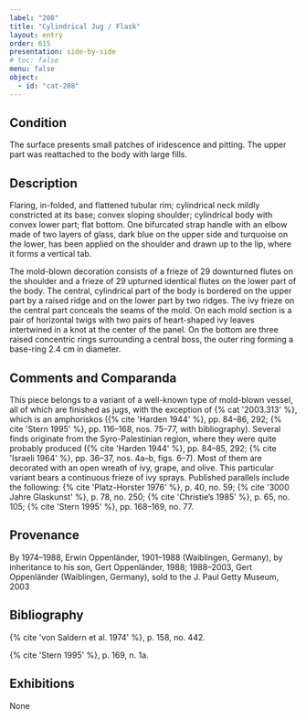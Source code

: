 ```yaml
---
label: "208"
title: "Cylindrical Jug / Flask"
layout: entry
order: 615
presentation: side-by-side
# toc: false
menu: false
object:
  - id: "cat-208"
---
```


## Condition

The surface presents small patches of iridescence and pitting. The upper part was reattached to the body with large fills.

## Description

Flaring, in-folded, and flattened tubular rim; cylindrical neck mildly constricted at its base; convex sloping shoulder; cylindrical body with convex lower part; flat bottom. One bifurcated strap handle with an elbow made of two layers of glass, dark blue on the upper side and turquoise on the lower, has been applied on the shoulder and drawn up to the lip, where it forms a vertical tab.

The mold-blown decoration consists of a frieze of 29 downturned flutes on the shoulder and a frieze of 29 upturned identical flutes on the lower part of the body. The central, cylindrical part of the body is bordered on the upper part by a raised ridge and on the lower part by two ridges. The ivy frieze on the central part conceals the seams of the mold. On each mold section is a pair of horizontal twigs with two pairs of heart-shaped ivy leaves intertwined in a knot at the center of the panel. On the bottom are three raised concentric rings surrounding a central boss, the outer ring forming a base-ring 2.4 cm in diameter.

## Comments and Comparanda

This piece belongs to a variant of a well-known type of mold-blown vessel, all of which are finished as jugs, with the exception of {% cat '2003.313' %}, which is an amphoriskos ({% cite 'Harden 1944' %}, pp. 84–86, 292; {% cite 'Stern 1995' %}, pp. 116–168, nos. 75–77, with bibliography). Several finds originate from the Syro-Palestinian region, where they were quite probably produced ({% cite 'Harden 1944' %}, pp. 84–85, 292; {% cite 'Israeli 1964' %}, pp. 36–37, nos. 4a–b, figs. 6–7). Most of them are decorated with an open wreath of ivy, grape, and olive. This particular variant bears a continuous frieze of ivy sprays. Published parallels include the following: {% cite 'Platz-Horster 1976' %}, p. 40, no. 59; {% cite '3000 Jahre Glaskunst' %}, p. 78, no. 250; {% cite 'Christie’s 1985' %}, p. 65, no. 105; {% cite 'Stern 1995' %}, pp. 168–169, no. 77.

## Provenance

By 1974–1988, Erwin Oppenländer, 1901–1988 (Waiblingen, Germany), by inheritance to his son, Gert Oppenländer, 1988; 1988–2003, Gert Oppenländer (Waiblingen, Germany), sold to the J. Paul Getty Museum, 2003

## Bibliography

{% cite 'von Saldern et al. 1974' %}, p. 158, no. 442.

{% cite 'Stern 1995' %}, p. 169, n. 1a.

## Exhibitions

None
